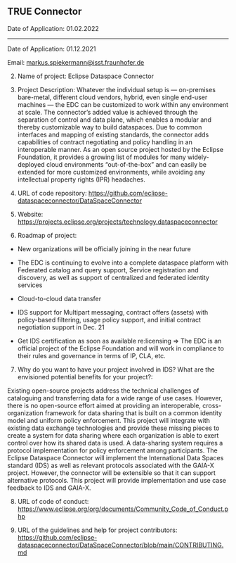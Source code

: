 ## TRUE Connector

Date of Application: 01.02.2022

-----

Date of Application: 01.12.2021

Email: markus.spiekermann@isst.fraunhofer.de

2. Name of project: Eclipse Dataspace Connector

3. Project Description:
Whatever the individual setup is — on-premises bare-metal, different cloud vendors, hybrid, even single end-user machines — the EDC can be customized to work within any environment at scale.   The connector’s added value is achieved through the separation of control and data plane, which enables a modular and thereby customizable way to build dataspaces. Due to common interfaces and mapping of existing standards, the connector adds capabilities of contract negotiating and policy handling in an interoperable manner.
As an open source project hosted by the Eclipse Foundation, it provides a growing list of modules for many widely-deployed cloud environments “out-of-the-box” and can easily be extended for more customized environments, while avoiding any intellectual property rights (IPR) headaches.  

4. URL of code repository: https://github.com/eclipse-dataspaceconnector/DataSpaceConnector

5. Website: https://projects.eclipse.org/projects/technology.dataspaceconnector

6. Roadmap of project:

- New organizations will be officially joining in the near future

- The EDC is continuing to evolve into a complete dataspace platform with Federated catalog and query support, Service registration and discovery, as well as support of centralized and federated identity services

- Cloud-to-cloud data transfer

- IDS support for Multipart messaging, contract offers (assets) with policy-based filtering, usage policy support, and initial contract negotiation support in Dec. 21

- Get IDS certification as soon as available re:licensing => The EDC is an official project of the Eclipse Foundation and will work in compliance to their rules and governance in terms of IP, CLA, etc.

7. Why do you want to have your project involved in IDS? What are the envisioned potential benefits for your project?:

Existing open-source projects address the technical challenges of cataloguing and transferring data for a wide range of use cases. However, there is no open-source effort aimed at providing an interoperable, cross-organization framework for data sharing that is built on a common identity model and uniform policy enforcement. This project will integrate with existing data exchange technologies and provide these missing pieces to create a system for data sharing where each organization is able to exert control over how its shared data is used. A data-sharing system requires a protocol implementation for policy enforcement among participants. The Eclipse Dataspace Connector will implement the International Data Spaces standard (IDS) as well as relevant protocols associated with the GAIA-X project. However, the connector will be extensible so that it can support alternative protocols. This project will provide implementation and use case feedback to IDS and GAIA-X.

8. URL of code of conduct: https://www.eclipse.org/org/documents/Community_Code_of_Conduct.php

9. URL of the guidelines and help for project contributors: https://github.com/eclipse-dataspaceconnector/DataSpaceConnector/blob/main/CONTRIBUTING.md
